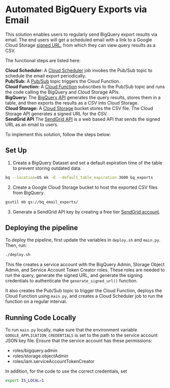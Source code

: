 # Automated BigQuery Exports via Email

This solution enables users to regularly send BigQuery export results via email. The end users will get a scheduled email with a link to a Google Cloud Storage [signed URL](https://cloud.google.com/storage/docs/access-control/signed-urls), from which they can view query results as a CSV.

The functional steps are listed here:

**Cloud Scheduler:** A [Cloud Scheduler](https://cloud.google.com/scheduler) job invokes the Pub/Sub topic to schedule the email export periodically.  
**Pub/Sub:** A [Pub/Sub](https://cloud.google.com/pubsub) topic triggers the Cloud Function.  
**Cloud Function:** A [Cloud Function](https://cloud.google.com/functions) subscribes to the Pub/Sub topic and runs the code calling the BigQuery and Cloud Storage APIs.  
**BigQuery:** The [BigQuery API](https://cloud.google.com/bigquery/docs/reference/rest) generates the query results, stores them in a table, and then exports the results as a CSV into Cloud Storage.  
**Cloud Storage:** A [Cloud Storage](https://cloud.google.com/storage/) bucket stores the CSV file. The Cloud Storage API generates a signed URL for the CSV.  
**SendGrid API** The [SendGrid API](https://sendgrid.com/) is a web based API that sends the signed URL as an email to users.

To implement this solution, follow the steps below:

## Set Up
1. Create a BigQuery Dataset and set a default expiration time of the table to prevent storing outdated data.
```bash
bq --location=US mk -d --default_table_expiration 3600 bq_exports
```
2. Create a Google Cloud Storage bucket to host the exported CSV files from BigQuery.
```bash   
gsutil mb gs://bq_email_exports/
```
3. Generate a SendGrid API key by creating a free tier [SendGrid account](https://signup.sendgrid.com/).

## Deploying the pipeline

To deploy the pipeline, first update the variables in `deploy.sh` and `main.py`. Then, run:
```bash
./deploy.sh
```
This file creates a service account with the BigQuery Admin, Storage Object Admin, and Service Account Token Creator roles. These roles are needed to run the query, generate the signed URL, and generate the signing credentials to authenticate the `generate_signed_url()` function.

It also creates the Pub/Sub topic to trigger the Cloud Function, deploys the Cloud Function using `main.py`, and creates a Cloud Scheduler job to run the function on a regular interval. 

## Running Code Locally

To run `main.py` locally, make sure that the environment variable `GOOGLE_APPLICATION_CREDENTIALS` is set to the path to the service account JSON key file. Ensure that the service account has these permissions:
+ roles/bigquery.admin
+ roles/storage.objectAdmin
+ roles/iam.serviceAccountTokenCreator

In addition, for the code to use the correct credentials, set 
```bash
export IS_LOCAL=1
```

